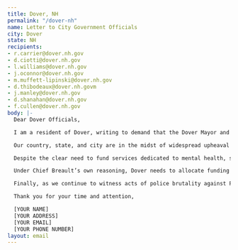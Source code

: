 ```yaml
---
title: Dover, NH
permalink: "/dover-nh"
name: Letter to City Government Officials
city: Dover
state: NH
recipients:
- r.carrier@dover.nh.gov
- d.ciotti@dover.nh.gov
- l.williams@dover.nh.gov
- j.oconnor@dover.nh.gov
- m.muffett-lipinski@dover.nh.gov
- d.thibodeaux@dover.nh.govm
- j.manley@dover.nh.gov
- d.shanahan@dover.nh.gov
- f.cullen@dover.nh.gov
body: |-
  Dear Dover Officials,

  I am a resident of Dover, writing to demand that the Dover Mayor and City Council adopt a budget prioritizing community well-being and redirecting funding away from the Dover Police Department.

  Our country, state, and city are in the midst of widespread upheaval over the systemic violence of policing. At the same time, we face a growing economic crisis in the wake of COVID-19, with Dover’s unemployment rate at 17.3% as of April 2020. We are demanding that our voices be heard now, and that real change be made to the way this city allocates its resources.

  Despite the clear need to fund services dedicated to mental health, substance abuse, and affordable housing, the current budget proposal for FY 2021 calls for an increase of $511,672 in funding for the Dover Police Department. More funding for Dover’s already 50-plus-officer force is not what our community needs in this moment. In a recent interview with Fosters, Police Chief Breault’s own words made plain why a shift away from increased funding for police is imperative right now. In describing the 22% increase in service calls since 2010, Chief Breault noted that this increase was largely driven by so-called “‘social service related calls,’ which include drugs, homelessness and mental illness.”

  Under Chief Breault’s own reasoning, Dover needs to allocate funding for services that will address our interrelated crises in mental health resources, substance use treatment, and affordable housing. Our police officers are not experts in these fields. Our community’s challenges are best addressed with skilled and dedicated social workers and other support staff who can provide trained expertise and assistance in these interconnected areas that affect those in poverty and/or struggling with substance use. Adding more police officers and making them the first line of response in myriad crises does not effectively serve the needs of everyone in our community. I insist as a taxpayer of the city of Dover that funds be reallocated from the Dover Police into services that meet these needs.

  Finally, as we continue to witness acts of police brutality against People of Color in the United States, this moment demands that we reorient funds in our community. We must stand with cities around the country who have called to defund the police. I likewise demand increased investment in services that provide support affordable housing, education, and other human services for the most in need. The current crises we face requires a drastic reorienting of our priorities. Further funding for the police will not adequately address the issues we face today.

  Thank you for your time and attention,

  [YOUR NAME]
  [YOUR ADDRESS]
  [YOUR EMAIL]
  [YOUR PHONE NUMBER]
layout: email
---
```


